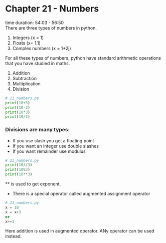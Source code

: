 # Chapter 21 - Numbers
time duration: 54:03 - 56:50  
There are three types of numbers in python.
1. Integers (x = 1)
2. Floats (x= 1.1)
3. Complex numbers (x = 1+2j)

For all these types of numbers, python have standard arithmetic operations that you have studied in maths. 
1. Addition
2. Subtraction
3. Multiplication
4. Division

```python 
# 21_numbers.py
print(10+3)
print(10-3)
print(10*3)
print(10/3)
```
### Divisions are many types:
- If you use slash you get a floating point
- If you want an integer use double slashes
- If you want remainder use modulus 

```python
# 21_numbers.py
print(10//3)
print(10%3)
print(10**3)
```
** is used to get exponent.

- There is a special operator called augmented assignment operator 
```python
# 21_numbers.py
x = 10
x = x+3
or
x+=3 
```
Here addition is used in augmented operator. ANy operator can be used instead.